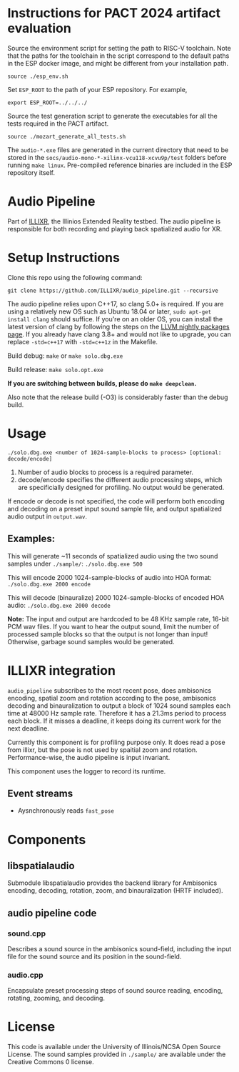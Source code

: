 # Instructions for PACT 2024 artifact evaluation

Source the environment script for setting the path to RISC-V toolchain. Note that the paths for the toolchain in the script correspond to the default paths in the ESP docker image, and might be different from your installation path.
```
source ./esp_env.sh
```

Set `ESP_ROOT` to the path of your ESP repository. For example,
```
export ESP_ROOT=../../../
```

Source the test generation script to generate the executables for all the tests required in the PACT artifact.
```
source ./mozart_generate_all_tests.sh
```
The `audio-*.exe` files are generated in the current directory that need to be stored in the `socs/audio-mono-*-xilinx-vcu118-xcvu9p/test` folders before running `make linux`. Pre-compiled reference binaries are included in the ESP repository itself.

# Audio Pipeline

Part of [ILLIXR](https://github.com/ILLIXR/ILLIXR), the Illinios Extended Reality testbed. The audio pipeline is responsible for both recording and playing back spatialized audio for XR.

# Setup Instructions

Clone this repo using the following command:

`git clone https://github.com/ILLIXR/audio_pipeline.git --recursive`

The audio pipeline relies upon C++17, so clang 5.0+ is required. If you are using a relatively new OS such as Ubuntu 18.04 or later, `sudo apt-get install clang` should suffice. If you're on an older OS, you can install the latest version of clang by following the steps on the [LLVM nightly packages page](https://apt.llvm.org/). If you already have clang 3.8+ and would not like to upgrade, you can replace `-std=c++17` with `-std=c++1z` in the Makefile.

Build debug: `make` or `make solo.dbg.exe`

Build release: `make solo.opt.exe`

**If you are switching between builds, please do `make deepclean`.**

Also note that the release build (-O3) is considerably faster than the debug build.

# Usage

`./solo.dbg.exe <number of 1024-sample-blocks to process> [optional: decode/encode]`

1. Number of audio blocks to process is a required parameter.
2. decode/encode specifies the different audio processing steps, which are specificially designed for profiling. No output would be generated.

If encode or decode is not specified, the code will perform both encoding and decoding on a preset input sound sample file, and output spatialized audio output in `output.wav`.

## Examples:

This will generate ~11 seconds of spatialized audio using the two sound samples under `./sample/`: `./solo.dbg.exe 500`

This will encode 2000 1024-sample-blocks of audio into HOA format: `./solo.dbg.exe 2000 encode`

This will decode (binauralize) 2000 1024-sample-blocks of encoded HOA audio: `./solo.dbg.exe 2000 decode`

**Note:** The input and output are hardcoded to be 48 KHz sample rate, 16-bit PCM wav files. If you want to hear the output sound, limit the number of processed sample blocks so that the output is not longer than input! Otherwise, garbage sound samples would be generated.

# ILLIXR integration

`audio_pipeline` subscribes to the most recent pose, does ambisonics encoding, spatial zoom and
rotation according to the pose, ambisonics decoding and binauralization to output a block of 1024
sound samples each time at 48000 Hz sample rate. Therefore it has a 21.3ms period to process each
block. If it misses a deadline, it keeps doing its current work for the next deadline.

Currently this component is for profiling purpose only. It does read a pose from illixr, but the
pose is not used by spaitial zoom and rotation. Performance-wise, the audio pipeline is input
invariant.

This component uses the logger to record its runtime.

## Event streams

- Aysnchronously reads `fast_pose`

# Components

## libspatialaudio

Submodule libspatialaudio provides the backend library for Ambisonics encoding, decoding, rotation, zoom, and binauralization (HRTF included).

## audio pipeline code

### sound.cpp

Describes a sound source in the ambisonics sound-field, including the input file for the sound source and its position in the sound-field.

### audio.cpp

Encapsulate preset processing steps of sound source reading, encoding, rotating, zooming, and decoding.

# License

This code is available under the University of Illinois/NCSA Open Source License. The sound samples provided in `./sample/` are available under the Creative Commons 0 license.
